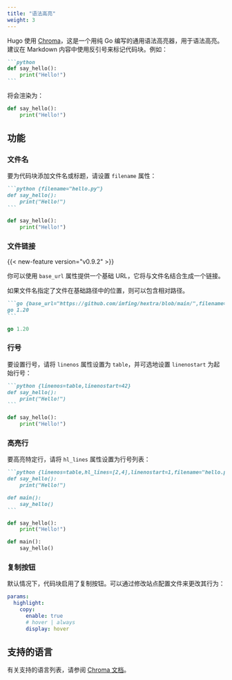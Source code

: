 ```yaml
---
title: "语法高亮"
weight: 3
---
```


Hugo 使用 [Chroma](https://github.com/alecthomas/chroma)，这是一个用纯 Go 编写的通用语法高亮器，用于语法高亮。
建议在 Markdown 内容中使用反引号来标记代码块。例如：

<!--more-->

````markdown {filename="Markdown"}
```python
def say_hello():
    print("Hello!")
```
````

将会渲染为：

```python
def say_hello():
    print("Hello!")
```

## 功能

### 文件名

要为代码块添加文件名或标题，请设置 `filename` 属性：

````markdown {filename="Markdown"}
```python {filename="hello.py"}
def say_hello():
    print("Hello!")
```
````

```python {filename="hello.py"}
def say_hello():
    print("Hello!")
```

### 文件链接

{{< new-feature version="v0.9.2" >}}

你可以使用 `base_url` 属性提供一个基础 URL，它将与文件名结合生成一个链接。

如果文件名指定了文件在基础路径中的位置，则可以包含相对路径。

````markdown {filename="Markdown"}
```go {base_url="https://github.com/imfing/hextra/blob/main/",filename="exampleSite/hugo.work"}
go 1.20
```
````

```go {base_url="https://github.com/imfing/hextra/blob/main/",filename="exampleSite/hugo.work"}
go 1.20
```

### 行号

要设置行号，请将 `linenos` 属性设置为 `table`，并可选地设置 `linenostart` 为起始行号：

````markdown {filename="Markdown"}
```python {linenos=table,linenostart=42}
def say_hello():
    print("Hello!")
```
````

```python {linenos=table,linenostart=42}
def say_hello():
    print("Hello!")
```

### 高亮行

要高亮特定行，请将 `hl_lines` 属性设置为行号列表：

````markdown {filename="Markdown"}
```python {linenos=table,hl_lines=[2,4],linenostart=1,filename="hello.py"}
def say_hello():
    print("Hello!")

def main():
    say_hello()
```
````

```python {linenos=table,hl_lines=[2,4],linenostart=1,filename="hello.py"}
def say_hello():
    print("Hello!")

def main():
    say_hello()
```

### 复制按钮

默认情况下，代码块启用了复制按钮。可以通过修改站点配置文件来更改其行为：

```yaml {linenos=table,linenostart=42,filename="hugo.yaml"}
params:
  highlight:
    copy:
      enable: true
      # hover | always
      display: hover
```

## 支持的语言

有关支持的语言列表，请参阅 [Chroma 文档](https://github.com/alecthomas/chroma#supported-languages)。